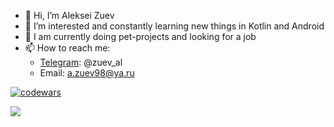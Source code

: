 - 👋 Hi, I’m Aleksei Zuev
- 👀 I’m interested and constantly learning new things in Kotlin and Android
- 🌱 I am currently doing pet-projects and looking for a job
- 📫 How to reach me:
    - [Telegram](https://t.me/zuev_al): @zuev_al
    - Email: a.zuev98@ya.ru

[![codewars](https://www.codewars.com/users/zuev98/badges/small)](https://www.codewars.com/users/zuev98)

![](https://komarev.com/ghpvc/?username=zuev98)
<!---
zuev98/zuev98 is a ✨ special ✨ repository because its `README.md` (this file) appears on your GitHub profile.
You can click the Preview link to take a look at your changes.
--->
